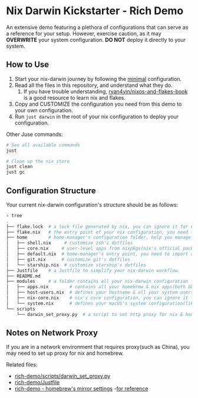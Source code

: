 # Nix Darwin Kickstarter - Rich Demo

 An extensive demo featuring a plethora of configurations that can serve as a reference for your setup. However, exercise caution, as it may **OVERWRITE** your system configuration. **DO NOT** deploy it directly to your system.

## How to Use

1. Start your nix-darwin journey by following the [minimal](../minimal) configuration.
2. Read all the files in this repository, and understand what they do.
   1. If you have trouble understanding, [ryan4yin/nixos-and-flakes-book](https://github.com/ryan4yin/nixos-and-flakes-book) is a good resource to learn nix and flakes.
3. Copy and CUSTOMIZE the configuration you need from this demo to your own configuration.
4. Run `just darwin` in the root of your nix configuration to deploy your configuration.

Other Juse commands:

```bash
# See all available commands
just

# Clean up the nix store
just clean
just gc
```

## Configuration Structure

Your current nix-darwin configuration's structure should be as follows:

```bash
› tree
.
├── flake.lock  # a lock file generated by nix, you can ignore it for now
├── flake.nix   # the entry point of your nix configuration, you need to add your hostname here
├── home        # home-manager's configuration folder, help you manage your dotfiles & user-level apps.
│   ├── shell.nix     # customize zsh's dotfiles
│   ├── core.nix     # user-level apps from nixpkgs(nix's official package repository)
│   ├── default.nix  # home-manager's entry point, you need to import all other nix files in home folder here.
│   ├── git.nix      # customize git's dotfiles
│   └── starship.nix  # customize starship's dotfiles
├── Justfile    # a Justfile to simplify your nix-darwin workflow.
├── README.md
├── modules     # a folder contains all your nix-darwin configuration files
│   ├── apps.nix        # contains all your homebrew & nix apps(both GUI & CLI)
│   ├── host-users.nix  # defines your hostname & all your system users
│   ├── nix-core.nix    # nix's core configuration, you can ignore it for now
│   └── system.nix      # defines your macOS's system configuration(like dock, trackpad, keyboard, finder, loginwindow, etc.)
└── scripts
    └── darwin_set_proxy.py  # a script to set http proxy for nix & homebrew.
```

## Notes on Network Proxy

If you are in a network environment that requires proxy(such as China), you may need to set up proxy for nix and homebrew.

Related files:

- [rich-demo/scripts/darwin_set_proxy.py](/rich-demo/scripts/darwin_set_proxy.py)
- [rich-demo/Justfile](/rich-demo/Justfile)
- [rich-demo - homebrew's mirror settings](/rich-demo/modules/homebrew-mirror.nix)
-[for reference](https://github.dev/ryan4yin/nix-darwin-kickstarter/blob/main/minimal/flake.nix)